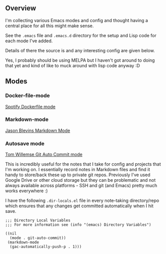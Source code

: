 ## Overview 

I'm collecting various Emacs modes and config and thought having a central 
place for all this might make sense.

See the `.emacs` file and `.emacs.d` directory for the setup and Lisp code
for each mode I've added.

Details of there the source is and any interesting config are given below.

Yes, I probably should be using MELPA but I haven't got around to doing that 
yet and kind of like to muck around with lisp code anyway :D


## Modes

### Docker-file-mode

[Spotify Dockerfile mode](https://github.com/spotify/dockerfile-mode)


### Markdown-mode

[Jason Blevins Markdown Mode](https://github.com/jrblevin/markdown-mode)



### Autosave mode 


[Tom Willemse Git Auto Commit mode](https://github.com/ryuslash/git-auto-commit-mode)

This is incredibly useful for the notes that I take for config and projects 
that I'm working on.  I essentially record notes in Markdown files and find it 
handy to store/back these up to private git repos.  Previously I've used 
Google Drive or other cloud storage but they can be problematic and not always 
available across platforms - SSH and git (and Emacs) pretty much works 
everywhere :)

I have the following `.dir-locals.el` file in every note-taking directory/repo
which ensures that any changes get committed automatically when I hit save.

```
;;; Directory Local Variables
;;; For more information see (info "(emacs) Directory Variables")

((nil
  (mode . git-auto-commit))
 (markdown-mode
  (gac-automatically-push-p . 1)))
```

